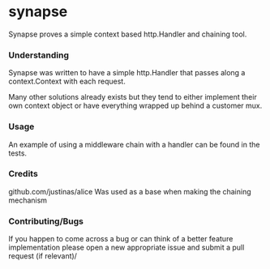 # synapse

Synapse proves a simple context based http.Handler and chaining tool.

### Understanding

Synapse was written to have a simple http.Handler that passes along a context.Context with each request.

Many other solutions already exists but they tend to either implement their own context object or have everything wrapped up behind a customer mux.

### Usage

An example of using a middleware chain with a handler can be found in the tests.

### Credits

github.com/justinas/alice Was used as a base when making the chaining mechanism

### Contributing/Bugs

If you happen to come across a bug or can think of a better feature implementation please open a new appropriate issue and submit a pull request (if relevant)/
